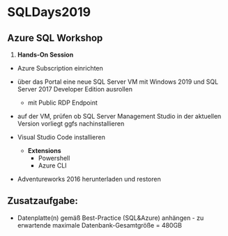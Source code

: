 # SQLDays2019
## Azure SQL Workshop

1. **Hands-On Session**

- Azure Subscription einrichten
- über das Portal eine neue SQL Server VM mit Windows 2019 und SQL Server 2017 Developer Edition ausrollen
  - mit Public RDP Endpoint
  
- auf der VM, prüfen ob SQL Server Management Studio in der aktuellen Version vorliegt ggfs nachinstallieren
- Visual Studio Code installieren
  - **Extensions**
    - Powershell
    - Azure CLI
    
- Adventureworks 2016 herunterladen und restoren

## Zusatzaufgabe:
- Datenplatte(n) gemäß Best-Practice (SQL&Azure) anhängen - zu erwartende maximale Datenbank-Gesamtgröße = 480GB

